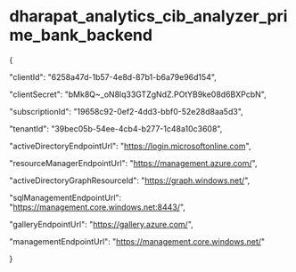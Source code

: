 # dharapat_analytics_cib_analyzer_prime_bank_backend


{

"clientId": "6258a47d-1b57-4e8d-87b1-b6a79e96d154",

"clientSecret": "bMk8Q~_oN8lq33GTZgNdZ.POtYB9ke08d6BXPcbN",

"subscriptionId": "19658c92-0ef2-4dd3-bbf0-52e28d8aa5d3",

"tenantId": "39bec05b-54ee-4cb4-b277-1c48a10c3608",

"activeDirectoryEndpointUrl": "https://login.microsoftonline.com",

"resourceManagerEndpointUrl": "https://management.azure.com/",

"activeDirectoryGraphResourceId": "https://graph.windows.net/",

"sqlManagementEndpointUrl": "https://management.core.windows.net:8443/",

"galleryEndpointUrl": "https://gallery.azure.com/",

"managementEndpointUrl": "https://management.core.windows.net/"

}
